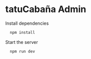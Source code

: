 # tatuCabaña Admin

Install dependencies

```bash
  npm install
```

Start the server

```bash
  npm run dev
```
